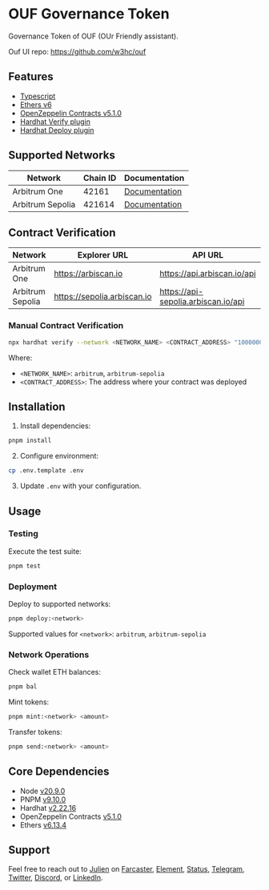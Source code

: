 # OUF Governance Token

Governance Token of OUF (OUr Friendly assistant).

Ouf UI repo: https://github.com/w3hc/ouf 

## Features

-   [Typescript](https://www.typescriptlang.org/)
-   [Ethers v6](https://docs.ethers.org/v6/)
-   [OpenZeppelin Contracts v5.1.0](https://github.com/OpenZeppelin/openzeppelin-contracts/releases/tag/v5.1.0)
-   [Hardhat Verify plugin](https://hardhat.org/hardhat-runner/plugins/nomicfoundation-hardhat-verify)
-   [Hardhat Deploy plugin](https://github.com/wighawag/hardhat-deploy)

## Supported Networks

| Network | Chain ID | Documentation |
|---------|----------|---------------|
| Arbitrum One | 42161 | [Documentation](https://docs.arbitrum.io/welcome/get-started) |
| Arbitrum Sepolia | 421614 | [Documentation](https://docs.arbitrum.io/welcome/get-started) |

## Contract Verification

| Network | Explorer URL | API URL | API Key Variable |
|---------|--------------|---------|-----------------|
| Arbitrum One | https://arbiscan.io | https://api.arbiscan.io/api | ARBITRUM_ETHERSCAN_API_KEY |
| Arbitrum Sepolia | https://sepolia.arbiscan.io | https://api-sepolia.arbiscan.io/api | ARBITRUM_ETHERSCAN_API_KEY |

### Manual Contract Verification

```bash
npx hardhat verify --network <NETWORK_NAME> <CONTRACT_ADDRESS> "10000000000000000000000"
```

Where:
- `<NETWORK_NAME>`: `arbitrum`, `arbitrum-sepolia`
- `<CONTRACT_ADDRESS>`: The address where your contract was deployed

## Installation

1. Install dependencies:
```bash
pnpm install
```

2. Configure environment:
```bash
cp .env.template .env
```

3. Update `.env` with your configuration.

## Usage

### Testing

Execute the test suite:
```bash
pnpm test
```

### Deployment

Deploy to supported networks:
```bash
pnpm deploy:<network>
```
Supported values for `<network>`: `arbitrum`, `arbitrum-sepolia`

### Network Operations

Check wallet ETH balances:
```bash
pnpm bal
```

Mint tokens:
```bash
pnpm mint:<network> <amount>
```

Transfer tokens:
```bash
pnpm send:<network> <amount>
```

## Core Dependencies

-   Node [v20.9.0](https://nodejs.org/uk/blog/release/v20.9.0/)
-   PNPM [v9.10.0](https://pnpm.io/pnpm-vs-npm)
-   Hardhat [v2.22.16](https://github.com/NomicFoundation/hardhat/releases/)
-   OpenZeppelin Contracts [v5.1.0](https://github.com/OpenZeppelin/openzeppelin-contracts/releases/tag/v5.1.0)
-   Ethers [v6.13.4](https://docs.ethers.org/v6/)

## Support

Feel free to reach out to [Julien](https://github.com/julienbrg) on [Farcaster](https://warpcast.com/julien-), [Element](https://matrix.to/#/@julienbrg:matrix.org), [Status](https://status.app/u/iwSACggKBkp1bGllbgM=#zQ3shmh1sbvE6qrGotuyNQB22XU5jTrZ2HFC8bA56d5kTS2fy), [Telegram](https://t.me/julienbrg), [Twitter](https://twitter.com/julienbrg), [Discord](https://discordapp.com/users/julienbrg), or [LinkedIn](https://www.linkedin.com/in/julienberanger/).